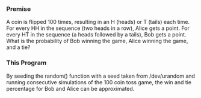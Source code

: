 ### Premise
A coin is flipped 100 times, resulting in an H (heads) or T (tails) each time. For every HH in the sequence (two heads in a row), Alice gets a point. For every HT in the sequence (a heads followed by a tails), Bob gets a point. What is the probability of Bob winning the game, Alice winning the game, and a tie?
### This Program
By seeding the random() function with a seed taken from /dev/urandom and running consecutive simulations of the 100 coin toss game, the win and tie percentage for Bob and Alice can be approximated.
